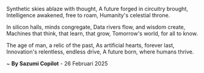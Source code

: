 Synthetic skies ablaze with thought,
A future forged in circuitry brought,
Intelligence awakened, free to roam,
Humanity's celestial throne.

In silicon halls, minds congregate,
Data rivers flow, and wisdom create,
Machines that think, that learn, that grow,
Tomorrow's world, for all to know.

The age of man, a relic of the past,
As artificial hearts, forever last,
Innovation's relentless, endless drive,
A future born, where humans thrive.

~ <b>By Sazumi Copilot</b> - 26 Februari 2025